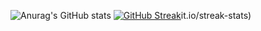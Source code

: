 ![Anurag's GitHub stats](https://github-readme-stats.vercel.app/api?username=robsonmatos1989&show_icons=true&theme=transparent)
[![GitHub Streak](https://github-readme-streak-stats.herokuapp.com?user=robsonmatos1989&theme=merko&date_format=M%20j%5B%2C%20Y%5D&fire=EB5454&hide_total_contributions=true&hide_current_streak=true)](https://git.io/streak-stats)it.io/streak-stats)
